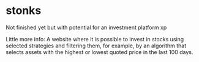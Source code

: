 # stonks
Not finished yet but with potential for an investment platform xp

Little more info:
A website where it is possible to invest in stocks using selected strategies and filtering them, for example, by an algorithm that selects assets with the highest or lowest quoted price in the last 100 days.
